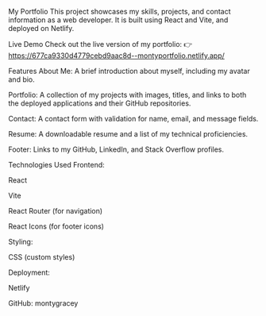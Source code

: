 My Portfolio
This project showcases my skills, projects, and contact information as a web developer. It is built using React and Vite, and deployed on Netlify.

Live Demo
Check out the live version of my portfolio:
👉 https://677ca9330d4779cebd9aac8d--montyportfolio.netlify.app/

Features
About Me: A brief introduction about myself, including my avatar and bio.

Portfolio: A collection of my projects with images, titles, and links to both the deployed applications and their GitHub repositories.

Contact: A contact form with validation for name, email, and message fields.

Resume: A downloadable resume and a list of my technical proficiencies.

Footer: Links to my GitHub, LinkedIn, and Stack Overflow profiles.

Technologies Used
Frontend:

React

Vite

React Router (for navigation)

React Icons (for footer icons)

Styling:

CSS (custom styles)

Deployment:

Netlify

GitHub: montygracey
